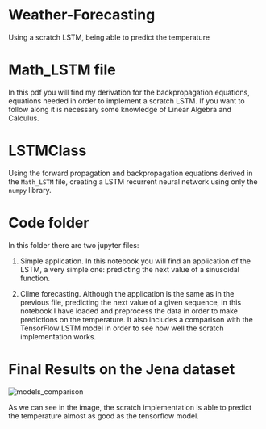 # Weather-Forecasting
Using a scratch LSTM, being able to predict the temperature

# Math_LSTM file
In this pdf you will find my derivation for the backpropagation equations, equations needed in order to implement a scratch LSTM. If you want to follow along it is necessary some knowledge of Linear Algebra and Calculus. 

# LSTMClass 
Using the forward propagation and backpropagation equations derived in the `Math_LSTM` file, creating a LSTM recurrent neural network using only the `numpy` library. 

# Code folder

In this folder there are two jupyter files: 

1. Simple application. In this notebook you will find an application of the LSTM, a very simple one: predicting the next value of a sinusoidal function. 

2. Clime forecasting. Although the application is the same as in the previous file, predicting the next value of a given sequence, in this notebook I have loaded and preprocess the data in order to make predictions on the temperature. It also includes a comparison with the TensorFlow LSTM model in order to see how well the scratch implementation works. 

# Final Results on the Jena dataset

![models_comparison](https://user-images.githubusercontent.com/105709376/209570090-a0114569-1c97-4786-adfb-1353bbede7cb.png)

As we can see in the image, the scratch implementation is able to predict the temperature almost as good as the tensorflow model. 
